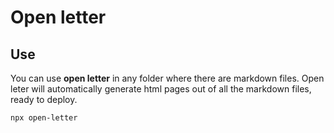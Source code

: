 # Open letter

## Use

You can use **open letter** in any folder where there are markdown files. Open leter will automatically generate html pages out of all the markdown files, ready to deploy.

```bash
npx open-letter
```
